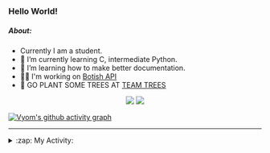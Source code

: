 ### Hello World!

##### About:
- Currently I am a student.
- 🌱 I’m currently learning C, intermediate Python.
- 🌱 I’m learning how to make better documentation.
- 👨‍💻 I'm working on [Botish API](https://github.com/Vyvy-vi/api)
- 🌱 GO PLANT SOME TREES AT [TEAM TREES](https://teamtrees.org/)

<p align="center">
  <a href="https://twitter.com/Vyvy_viM"><img target="_blank" src="https://img.shields.io/badge/twitter%20@Vyvy_viM-0D95E8?style=for-the-badge&logo=twitter&logoColor=white"/></a> 
  <a href="https://vyvy-vi.github.io/portfolio"><img target="_blank" src="https://img.shields.io/badge/-I_love_open_source-green?style=for-the-badge&logo=github&logoColor=black"/></a> 
</p>

[![Vyom's github activity graph](https://activity-graph.herokuapp.com/graph?username=Vyvy-vi)](https://github.com/ashutosh00710/github-readme-activity-graph)

---
<details>
  <summary>:zap: My Activity:</summary>
  
<!--START_SECTION:waka-->
**I'm a Night 🦉** 

```text
🌞 Morning    43 commits     ██░░░░░░░░░░░░░░░░░░░░░░░   8.94% 
🌆 Daytime    122 commits    ██████░░░░░░░░░░░░░░░░░░░   25.36% 
🌃 Evening    141 commits    ███████░░░░░░░░░░░░░░░░░░   29.31% 
🌙 Night      175 commits    █████████░░░░░░░░░░░░░░░░   36.38%

```
📅 **I'm Most Productive on Sunday** 

```text
Monday       46 commits     ██░░░░░░░░░░░░░░░░░░░░░░░   9.56% 
Tuesday      78 commits     ████░░░░░░░░░░░░░░░░░░░░░   16.22% 
Wednesday    65 commits     ███░░░░░░░░░░░░░░░░░░░░░░   13.51% 
Thursday     57 commits     ███░░░░░░░░░░░░░░░░░░░░░░   11.85% 
Friday       42 commits     ██░░░░░░░░░░░░░░░░░░░░░░░   8.73% 
Saturday     59 commits     ███░░░░░░░░░░░░░░░░░░░░░░   12.27% 
Sunday       134 commits    ███████░░░░░░░░░░░░░░░░░░   27.86%

```


📊 **This Week I Spent My Time On** 

```text
🔥 Editors: 
Vim                      8 hrs 31 mins       █████████████████████████   100.0%

🐱‍💻 Projects: 
puzzle-3-Vyvy-vi         1 hr 24 mins        ████░░░░░░░░░░░░░░░░░░░░░   16.51% 
puzzle-4-Vyvy-vi         1 hr 15 mins        ███░░░░░░░░░░░░░░░░░░░░░░   14.77% 
MeetingAttendanceDiscordB1 hr 9 mins         ███░░░░░░░░░░░░░░░░░░░░░░   13.67% 
TEC-welcome-bot          52 mins             ██░░░░░░░░░░░░░░░░░░░░░░░   10.23% 
puzzle-5---prepare-bags-o48 mins             ██░░░░░░░░░░░░░░░░░░░░░░░   9.41%

```


 Last Updated on 09/12/2021
<!--END_SECTION:waka-->
</details>
